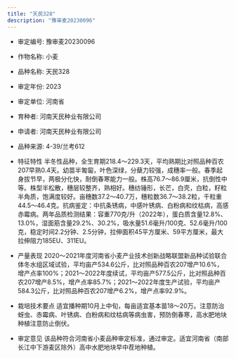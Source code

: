 ```yaml
---
title: "天民328"
description: "豫审麦20230096"
---
```

* 审定编号:  豫审麦20230096

*  作物名称:  小麦

*  品种名称:  天民328

*  审定年份:  2023

*  审定单位:  河南省

* 育种者:  河南天民种业有限公司

*  申请者:  河南天民种业有限公司

*  品种来源:  4-39/兰考612

*  特征特性
半冬性品种，全生育期218.4～229.3天，平均熟期比对照品种百农207早熟0.4天。幼苗半匍匐，叶色深绿，分蘖力较强，成穗率一般。春季起身拔节早，两极分化快，耐倒春寒能力一般。株高76.7～86.9厘米，抗倒性中等。株型半松散，穗层较整齐，熟相好。穗纺锤形，长芒，白壳，白粒，籽粒半角质，饱满度较好。亩穗数37.2～40.7万，穗粒数36.7～38.2粒，千粒重44.5～46.4克。抗病鉴定：中抗条锈病，中感叶锈病、白粉病和纹枯病，高感赤霉病。两年品质检测结果：容重770克/升（2022年），蛋白质含量12.8%、13.0%，湿面筋含量29.2%、30.2%，吸水量51.6毫升/100克、52.6毫升/100克，稳定时间2.2分钟、2.5分钟，拉伸面积45平方厘米、59平方厘米，最大拉伸阻力185EU、311EU。

*  产量表现
2020～2021年度河南省小麦产业技术创新战略联盟新品种试验联合体冬水组区域试验，平均亩产534.6公斤，比对照品种百农207增产10.6%，增产点率100%；2021～2022年度续试，平均亩产577.5公斤，比对照品种百农207增产8.5%，增产点率85.7%；2021～2022年度生产试验，平均亩产584.3公斤，比对照品种百农207增产6.2%，增产点率92.9%。

*  栽培技术要点
适宜播种期10月上中旬，每亩适宜基本苗18～20万。注意防治蚜虫、赤霉病、叶锈病、白粉病和纹枯病等病虫害，预防倒春寒，高水肥地块种植注意防止倒伏。

*  审定意见
该品种符合河南省小麦品种审定标准，通过审定。适宜河南省（南部长江中下游麦区除外）高中水肥地块早中茬地种植。
